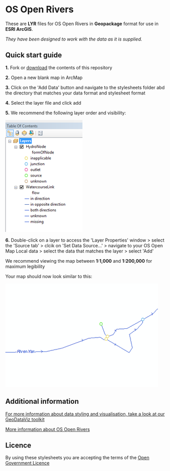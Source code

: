 ﻿# OS Open Rivers

These are **LYR** files for OS Open Rivers in **Geopackage** format for use in **ESRI ArcGIS**.

*They have been designed to work with the data as it is supplied.*

## Quick start guide

**1.**  Fork or [download](https://github.com/OrdnanceSurvey/OS-Open-Rivers-stylesheets/archive/master.zip) the contents of this repository

**2.**  Open a new blank map in ArcMap

**3.**  Click on the 'Add Data' button and navigate to the stylesheets folder abd the directory that matches your data format and stylesheet format

**4.**  Select the layer file and click add

**5.**  We recommend the following layer order and visibility:

  ![Screenshot](https://raw.githubusercontent.com/OrdnanceSurvey/OS-Open-Rivers-stylesheets/master/ESRI%20Shapefile%20stylesheets/ESRI%20stylesheets%20(LYR)/images/Open_Rivers_layer_order.PNG "Recommended layer order for OS Open Rivers")

**6.** Double-click on a layer to access the 'Layer Properties' window > select the 'Source tab' > clcik on 'Set Data Source...' > navigate to your OS Open Map Local data > select the data that matches the layer > select 'Add'

We recommend viewing the map between **1:1,000** and **1:200,000** for maximum legibility

Your map should now look similar to this: 

  ![Screenshot](https://raw.githubusercontent.com/OrdnanceSurvey/OS-Open-Rivers-stylesheets/master/ESRI%20Shapefile%20stylesheets/ESRI%20stylesheets%20(LYR)/images/Open_Rivers_screenshot.PNG "Screenshot of OS Open Rivers")

## Additional information

[For more information about data styling and visualisation, take a look at our GeoDataViz toolkit](https://github.com/OrdnanceSurvey/GeoDataViz-Toolkit)

[More information about OS Open Rivers](http://www.ordnancesurvey.co.uk/business-and-government/products/os-open-rivers.html)

## Licence

By using these stylesheets you are accepting the terms of the [Open Government Licence](http://www.nationalarchives.gov.uk/doc/open-government-licence/)

